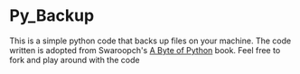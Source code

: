 # Py_Backup
This is a simple python code that backs up files on your machine. The code written is adopted from Swaroopch's [A Byte of Python](https://python.swaroopch.com/) book.
Feel free to fork and play around with the code

